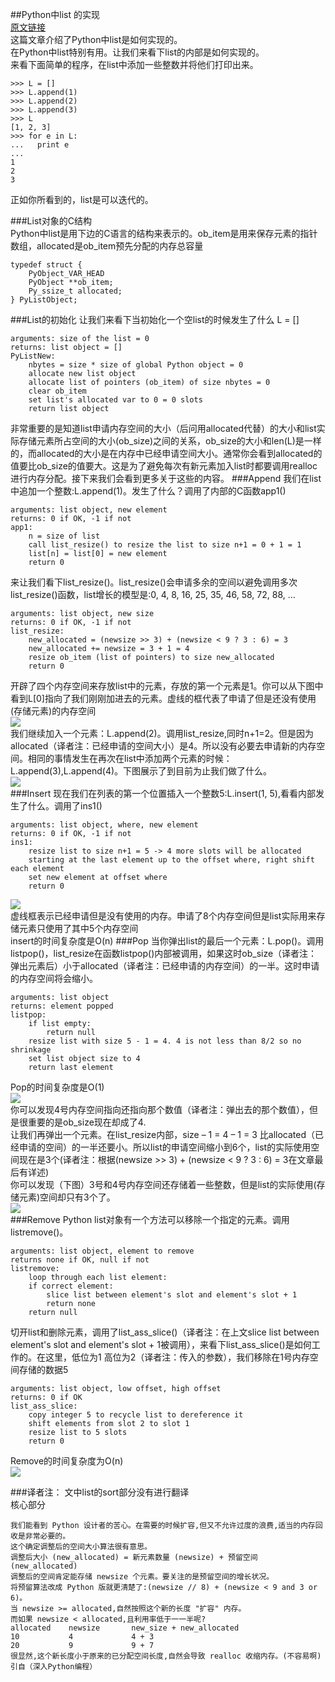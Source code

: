 ##Python中list 的实现  
[原文链接](http://www.laurentluce.com/posts/python-list-implementation/)  
这篇文章介绍了Python中list是如何实现的。  
在Python中list特别有用。让我们来看下list的内部是如何实现的。  
来看下面简单的程序，在list中添加一些整数并将他们打印出来。  

    >>> L = []
    >>> L.append(1)
    >>> L.append(2)
    >>> L.append(3)
    >>> L
    [1, 2, 3]
    >>> for e in L:
    ...   print e
    ... 
    1
    2
    3
正如你所看到的，list是可以迭代的。  

###List对象的C结构  
Python中list是用下边的C语言的结构来表示的。ob_item是用来保存元素的指针数组，allocated是ob_item预先分配的内存总容量

    typedef struct {
        PyObject_VAR_HEAD
        PyObject **ob_item;
        Py_ssize_t allocated;
    } PyListObject;

###List的初始化
让我们来看下当初始化一个空list的时候发生了什么 L = []
    
    arguments: size of the list = 0
    returns: list object = []
    PyListNew:
        nbytes = size * size of global Python object = 0
        allocate new list object
        allocate list of pointers (ob_item) of size nbytes = 0
        clear ob_item
        set list's allocated var to 0 = 0 slots
        return list object 

非常重要的是知道list申请内存空间的大小（后问用allocated代替）的大小和list实际存储元素所占空间的大小(ob_size)之间的关系，ob_size的大小和len(L)是一样的，而allocated的大小是在内存中已经申请空间大小。通常你会看到allocated的值要比ob_size的值要大。这是为了避免每次有新元素加入list时都要调用realloc进行内存分配。接下来我们会看到更多关于这些的内容。
###Append
我们在list中追加一个整数:L.append(1)。发生了什么？调用了内部的C函数app1()

    arguments: list object, new element
    returns: 0 if OK, -1 if not
    app1:
        n = size of list
        call list_resize() to resize the list to size n+1 = 0 + 1 = 1
        list[n] = list[0] = new element
        return 0

来让我们看下list_resize()。list_resize()会申请多余的空间以避免调用多次list_resize()函数，list增长的模型是:0, 4, 8, 16, 25, 35, 46, 58, 72, 88, …

    arguments: list object, new size
    returns: 0 if OK, -1 if not
    list_resize:
        new_allocated = (newsize >> 3) + (newsize < 9 ? 3 : 6) = 3
        new_allocated += newsize = 3 + 1 = 4
        resize ob_item (list of pointers) to size new_allocated
        return 0

开辟了四个内存空间来存放list中的元素，存放的第一个元素是1。你可以从下图中看到L[0]指向了我们刚刚加进去的元素。虚线的框代表了申请了但是还没有使用(存储元素)的内存空间  
![](https://raw.github.com/acmerfight/insight_python/master/images/list.png)  
我们继续加入一个元素：L.append(2)。调用list_resize,同时n+1=2。但是因为allocated（译者注：已经申请的空间大小）是4。所以没有必要去申请新的内存空间。相同的事情发生在再次在list中添加两个元素的时候：L.append(3),L.append(4)。下图展示了到目前为止我们做了什么。  
![](https://raw.github.com/acmerfight/insight_python/master/images/list_4.png)  
###Insert
现在我们在列表的第一个位置插入一个整数5:L.insert(1, 5),看看内部发生了什么。调用了ins1()

    arguments: list object, where, new element
    returns: 0 if OK, -1 if not
    ins1:
        resize list to size n+1 = 5 -> 4 more slots will be allocated
        starting at the last element up to the offset where, right shift each element 
        set new element at offset where
        return 0  

![](https://raw.github.com/acmerfight/insight_python/master/images/list_insert.png)  
虚线框表示已经申请但是没有使用的内存。申请了8个内存空间但是list实际用来存储元素只使用了其中5个内存空间  
insert的时间复杂度是O(n)
###Pop
当你弹出list的最后一个元素：L.pop()。调用listpop()，list_resize在函数listpop()内部被调用，如果这时ob_size（译者注：弹出元素后）小于allocated（译者注：已经申请的内存空间）的一半。这时申请的内存空间将会缩小。

    arguments: list object
    returns: element popped
    listpop:
        if list empty:
            return null
        resize list with size 5 - 1 = 4. 4 is not less than 8/2 so no shrinkage
        set list object size to 4
        return last element

Pop的时间复杂度是O(1)  
![](https://raw.github.com/acmerfight/insight_python/master/images/list_pop.png)  
你可以发现4号内存空间指向还指向那个数值（译者注：弹出去的那个数值），但是很重要的是ob_size现在却成了4.  
让我们再弹出一个元素。在list_resize内部，size – 1 = 4 – 1 = 3 比allocated（已经申请的空间）的一半还要小。所以list的申请空间缩小到6个，list的实际使用空间现在是3个(译者注：根据(newsize >> 3) + (newsize < 9 ? 3 : 6) = 3在文章最后有详述)   
你可以发现（下图）3号和4号内存空间还存储着一些整数，但是list的实际使用(存储元素)空间却只有3个了。  
![](https://raw.github.com/acmerfight/insight_python/master/images/list_pop_2.png)  
###Remove
Python list对象有一个方法可以移除一个指定的元素。调用listremove()。  

    arguments: list object, element to remove
    returns none if OK, null if not
    listremove:
        loop through each list element:
        if correct element:
            slice list between element's slot and element's slot + 1
            return none
        return null

切开list和删除元素，调用了list_ass_slice()（译者注：在上文slice list between element's slot and element's slot + 1被调用），来看下list_ass_slice()是如何工作的。在这里，低位为1 高位为2（译者注：传入的参数），我们移除在1号内存空间存储的数据5

    arguments: list object, low offset, high offset
    returns: 0 if OK
    list_ass_slice:
        copy integer 5 to recycle list to dereference it
        shift elements from slot 2 to slot 1
        resize list to 5 slots
        return 0

Remove的时间复杂度为O(n)  
![](https://raw.github.com/acmerfight/insight_python/master/images/list_remove.png)

###译者注：
文中list的sort部分没有进行翻译  
核心部分  

    我们能看到 Python 设计者的苦心。在需要的时候扩容,但又不允许过度的浪费,适当的内存回收是非常必要的。
    这个确定调整后的空间大小算法很有意思。
    调整后大小 (new_allocated) = 新元素数量 (newsize) + 预留空间 (new_allocated)
    调整后的空间肯定能存储 newsize 个元素。要关注的是预留空间的增长状况。
    将预留算法改成 Python 版就更清楚了:(newsize // 8) + (newsize < 9 and 3 or 6)。
    当 newsize >= allocated,自然按照这个新的长度 "扩容" 内存。
    而如果 newsize < allocated,且利用率低于一一半呢?
    allocated    newsize       new_size + new_allocated
    10           4             4 + 3
    20           9             9 + 7
    很显然,这个新长度小于原来的已分配空间长度,自然会导致 realloc 收缩内存。(不容易啊)
    引自（深入Python编程）
